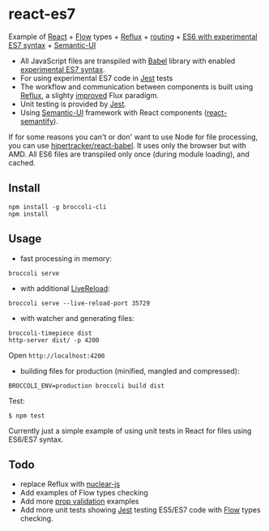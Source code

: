 
# react-es7


Example of [React](http://facebook.github.io/react/) + [Flow](http://flowtype.org/) types + [Reflux](https://www.npmjs.com/package/reflux) + [routing](https://github.com/rackt/react-router) + [ES6 with experimental ES7 syntax](https://babeljs.io/docs/usage/experimental/) + [Semantic-UI](http://semantic-ui.com/)

* All JavaScript files are transpiled with [Babel](https://babeljs.io/) library with enabled [experimental ES7 syntax](http://babeljs.io/docs/usage/transformers/#es7-experimental-).
* For using experimental ES7 code in [Jest](http://facebook.github.io/jest/docs/tutorial-react.html) tests
* The workflow and communication between components is built using [Reflux](https://github.com/spoike/refluxjs), a slighty [improved](http://blog.krawaller.se/posts/reflux-refinement/) Flux paradigm.
* Unit testing is provided by [Jest](https://facebook.github.io/jest/).
* Using [Semantic-UI](http://semantic-ui.com/) framework with React components ([react-semantify](http://react-components.com/component/react-semantify)).

If for some reasons you can't or don' want to use Node for file processing, you can use [hipertracker/react-babel](https://github.com/hipertracker/react-babel). It uses only the browser but with AMD. All ES6 files are transpiled only once (during module loading), and cached.

## Install

```
npm install -g broccoli-cli
npm install
```

## Usage


* fast processing in memory:

```
broccoli serve
```

* with additional [LiveReload](https://chrome.google.com/webstore/detail/livereload/jnihajbhpnppcggbcgedagnkighmdlei):

```
broccoli serve --live-reload-port 35729
```

* with watcher and generating files:

```
broccoli-timepiece dist
http-server dist/ -p 4200
```

Open `http://localhost:4200`


* building files for production (minified, mangled and compressed):

```
BROCCOLI_ENV=production broccoli build dist
```

Test:

```
$ npm test
```

Currently just a simple example of using unit tests in React for files using ES6/ES7 syntax.

## Todo
* replace Reflux with [nuclear-js](https://github.com/optimizely/nuclear-js)
* Add examples of Flow types checking 
* Add more [prop validation](http://facebook.github.io/react/docs/reusable-components.html) examples
* Add  more unit tests showing [Jest](http://facebook.github.io/jest/) testing ES5/ES7 code with [Flow](http://flowtype.org/) types checking.
